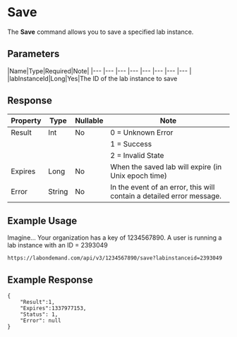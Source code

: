 # Save

The **Save** command allows you to save a specified lab instance.

## Parameters

|Name|Type|Required|Note|
|--- |--- |--- |--- |--- |--- |--- |--- |
|labInstanceId|Long|Yes|The ID of the lab instance to save

## Response 
|Property|Type|Nullable|Note|
|--- |--- |--- |--- |
|Result|Int|No|0 = Unknown Error
||||1 = Success
||||2 = Invalid State|
|Expires|Long|No|When the saved lab will expire (in Unix epoch time)|
|Error|String|No|In the event of an error, this will contain a detailed error message.|

## Example Usage

Imagine… Your organization has a key of 1234567890. A user is running a lab instance with an ID = 2393049

```
https://labondemand.com/api/v3/1234567890/save?labinstanceid=2393049
```

## Example Response
```
{
    "Result":1, 
    "Expires":1337977153,
    "Status": 1,
    "Error": null
}
```